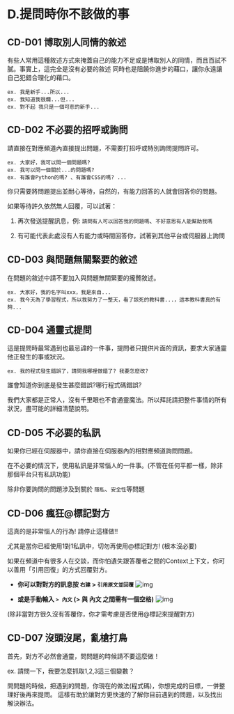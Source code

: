 # D.提問時你不該做的事

## CD-D01 博取別人同情的敘述
有些人常用這種敘述方式來掩蓋自己的能力不足或是博取別人的同情，而且百試不膩。事實上，這完全是沒有必要的敘述
同時也是阻饒你進步的藉口，讓你永遠讓自己犯錯合理化的藉口。
```
ex. 我是新手...所以...
ex. 我知道我很爛...但...
ex. 對不起 我只是一個可悲的新手...
```

## CD-D02 不必要的招呼或詢問
請直接在對應頻道內直接提出問題，不需要打招呼或特別詢問提問許可。

```
ex. 大家好，我可以問一個問題嗎?
ex. 我可以問一個關於...的問題嗎?
ex. 有誰會Python的嗎? 、有誰會CSS的嗎? ...
```

你只需要將問題提出並耐心等待，自然的，有能力回答的人就會回答你的問題。

如果等待許久依然無人回覆，可以試著：

1.  再次發送提醒訊息，例: `請問有人可以回答我的問題嗎`、`不好意思有人能幫助我嗎`

2. 有可能代表此處沒有人有能力或時間回答你，試著到其他平台或伺服器上詢問

## CD-D03 與問題無關緊要的敘述
在問題的敘述中請不要加入與問題無關緊要的攏贅敘述。

```
ex. 大家好，我的名字叫xxx，我是來自...
ex. 我今天為了學習程式，所以我努力了一整天，看了該死的教科書...，這本教科書真的有夠...
```

## CD-D04 通靈式提問
這是提問時最常遇到也最忌諱的一件事，提問者只提供片面的資訊，要求大家通靈他正發生的事或狀況。
```
ex. 我的程式發生錯誤了，請問我哪裡做錯了? 我要怎麼改?
```
誰會知道你到底是發生甚麼錯誤?哪行程式碼錯誤?

我們大家都是正常人，沒有千里眼也不會通靈魔法。所以拜託請把整件事情的所有狀況，盡可能的詳細清楚說明。

## CD-D05 不必要的私訊
如果你已經在伺服器中，請你直接在伺服器內的相對應頻道詢問問題。

在不必要的情況下，使用私訊是非常惱人的一件事。(不管在任何平都一樣，除非那個平台只有私訊功能)

除非你要詢問的問題涉及到關於 `隱私`、`安全性`等問題


## CD-D06 瘋狂@標記對方
這真的是非常惱人的行為! 請停止這樣做!!

尤其是當你已經使用1對1私訊中，切勿再使用@標記對方! (根本沒必要)

如果在頻道中有很多人在交談，而你怕遺失跟答覆者之間的Context上下文，你可以善用「引用回復」的方式回覆對方。

* **你可以對對方的訊息按 `右建` > `引用原文並回覆`**
![img](/img/quote_reply_1.gif)

* **或是手動輸入 `> 內文` (> 與 內文 之間需有一個空格)**
![img](/img/quote_reply_2.gif)

(除非當對方很久沒有答覆你，你才需考慮是否使用@標記來提醒對方)

## CD-D07 沒頭沒尾，亂槍打鳥
首先，對方不必然會通靈，問問題的時候請不要這麼做！

ex. 請問一下，我要怎麼抓取1,2,3這三個變數？

問問題的時候，把遇到的問題，你現在的做法(程式碼)，你想完成的目標，一併整理好後再來提問。
這樣有助於讓對方更快速的了解你目前遇到的問題，以及找出解決辦法。
